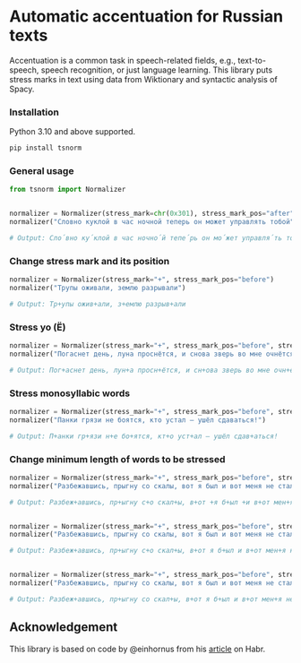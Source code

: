 # Automatic accentuation for Russian texts

Accentuation is a common task in speech-related fields, e.g., text-to-speech, speech recognition, or just language learning. This library puts stress marks in text using data from Wiktionary and syntactic analysis of Spacy.

### Installation
Python 3.10 and above supported.
```bash
pip install tsnorm
```

### General usage
```Python
from tsnorm import Normalizer


normalizer = Normalizer(stress_mark=chr(0x301), stress_mark_pos="after")
normalizer("Словно куклой в час ночной теперь он может управлять тобой")

# Output: Сло́вно ку́клой в час ночно́й тепе́рь он мо́жет управля́ть тобо́й
```

### Change stress mark and its position
```Python
normalizer = Normalizer(stress_mark="+", stress_mark_pos="before")
normalizer("Трупы оживали, землю разрывали")

# Output: Тр+упы ожив+али, з+емлю разрыв+али
```

### Stress yo (Ё)
```Python
normalizer = Normalizer(stress_mark="+", stress_mark_pos="before", stress_yo=True)
normalizer("Погаснет день, луна проснётся, и снова зверь во мне очнётся")

# Output: Пог+аснет день, лун+а просн+ётся, и сн+ова зверь во мне очн+ётся
```

### Stress monosyllabic words
```Python
normalizer = Normalizer(stress_mark="+", stress_mark_pos="before", stress_monosyllabic=True)
normalizer("Панки грязи не боятся, кто устал — ушёл сдаваться!")

# Output: П+анки гр+язи н+е бо+ятся, кт+о уст+ал — ушёл сдав+аться!
```

### Change minimum length of words to be stressed
```Python
normalizer = Normalizer(stress_mark="+", stress_mark_pos="before", stress_monosyllabic=True)
normalizer("Разбежавшись, прыгну со скалы, вот я был и вот меня не стало")

# Output: Разбеж+авшись, пр+ыгну с+о скал+ы, в+от +я б+ыл +и в+от мен+я н+е ст+ало


normalizer = Normalizer(stress_mark="+", stress_mark_pos="before", stress_monosyllabic=True, min_word_len=2)
normalizer("Разбежавшись, прыгну со скалы, вот я был и вот меня не стало")

# Output: Разбеж+авшись, пр+ыгну с+о скал+ы, в+от я б+ыл и в+от мен+я н+е ст+ало


normalizer = Normalizer(stress_mark="+", stress_mark_pos="before", stress_monosyllabic=True, min_word_len=3)
normalizer("Разбежавшись, прыгну со скалы, вот я был и вот меня не стало")

# Output: Разбеж+авшись, пр+ыгну со скал+ы, в+от я б+ыл и в+от мен+я не ст+ало
```

## Acknowledgement

This library is based on code by @einhornus from his [article](https://habr.com/ru/articles/575100/) on Habr.
